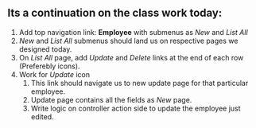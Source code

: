 ## Its a continuation on the class work today:
1. Add top navigation link: __Employee__ with submenus as _New_ and _List All_
1. _New_ and _List All_ submenus should land us on respective pages we designed today.
1. On _List All_ page, add _Update_ and _Delete_ links at the end of each row (Preferebly icons).
1. Work for _Update_ icon
   1. This link should navigate us to new update page for that particular employee.
   1. Update page contains all the fields as _New_ page.
   1. Write logic on controller action side to update the employee just edited.

